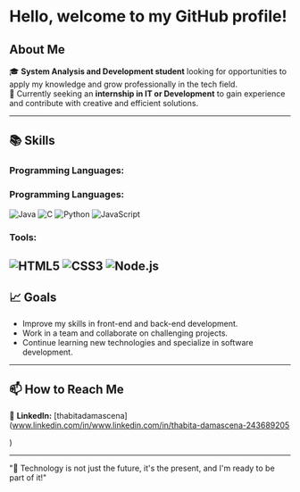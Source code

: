#  Hello, welcome to my GitHub profile!

## About Me  
🎓 **System Analysis and Development student** looking for opportunities to apply my knowledge and grow professionally in the tech field.  
💼 Currently seeking an **internship in IT or Development** to gain experience and contribute with creative and efficient solutions.

---

## 📚 Skills  

### Programming Languages:
### Programming Languages:
![Java](https://img.shields.io/badge/Java-ED8B00?style=for-the-badge&logo=java&logoColor=white)
![C](https://img.shields.io/badge/C-00599C?style=for-the-badge&logo=c&logoColor=white)
![Python](https://img.shields.io/badge/Python-3776AB?style=for-the-badge&logo=python&logoColor=white)
![JavaScript](https://img.shields.io/badge/JavaScript-F7DF1E?style=for-the-badge&logo=javascript&logoColor=black)


### Tools:
![HTML5](https://img.shields.io/badge/HTML5-E34F26?style=for-the-badge&logo=html5&logoColor=white)
![CSS3](https://img.shields.io/badge/CSS3-1572B6?style=for-the-badge&logo=css3&logoColor=white)
![Node.js](https://img.shields.io/badge/Node.js-339933?style=for-the-badge&logo=nodedotjs&logoColor=white)
---

## 📈 Goals  
- Improve my skills in front-end and back-end development.  
- Work in a team and collaborate on challenging projects.  
- Continue learning new technologies and specialize in software development.

---

## 📫 How to Reach Me  
🔗 **LinkedIn:** [thabitadamascena](www.linkedin.com/in/www.linkedin.com/in/thabita-damascena-243689205

)


---

"🎯 Technology is not just the future, it's the present, and I'm ready to be part of it!"
